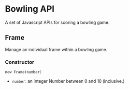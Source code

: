 # Bowling API

A set of Javascript APIs for scoring a bowling game.

## Frame

Manage an individual frame within a bowling game.

### Constructor
`new Frame(number)`
- `number`: an integer Number between 0 and 10 (inclusive.)
